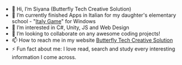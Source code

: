 - 👋 Hi, I’m Siyana (Butterfly Tech Creative Solution)
- 🔭 I’m currently finished  Apps in Italian for my daughter's elementary school - "<a href="https://bluebutterflies.github.io/ButterflyTechCreativeSolution/">Italy Game</a>" for Windows
- 👀 I’m interested in C#, Unity, JS and Web Design
- 👯 I’m looking to collaborate on any awesome coding projects!
- 📫 How to reach me in my website <a href="https://bluebutterflies.github.io/ButterflyTech/" target="_blank">Butterfly Tech Creative Solution</a>
- ⚡️ Fun fact about me: I love read, search and study every interesting information I come across.

<!---
BlueButterflies/BlueButterflies is a ✨ special ✨ repository because its `README.md` (this file) appears on your GitHub profile.
You can click the Preview link to take a look at your changes.
--->
